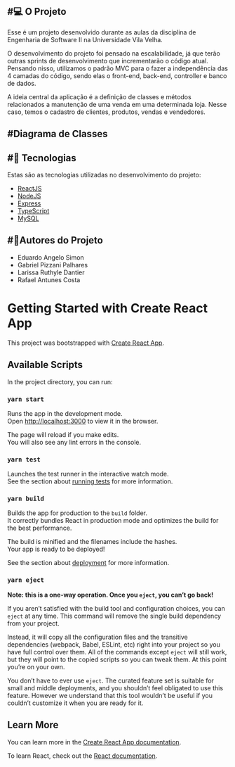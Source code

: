 #💻 O Projeto
--
Esse é um projeto desenvolvido durante as aulas da disciplina de Engenharia de Software II na Universidade Vila Velha.

O desenvolvimento do projeto foi pensado na escalabilidade, já que terão outras sprints de desenvolvimento que incrementarão o código atual. Pensando nisso, utilizamos o padrão MVC para o fazer a independência das 4 camadas do código, sendo elas o front-end, back-end, controller e banco de dados.

A ideia central da aplicação é a definição de classes e métodos relacionados a manutenção de uma venda em uma determinada loja. Nesse caso, temos o cadastro de clientes, produtos, vendas e vendedores.

#Diagrama de Classes
--


#🚀 Tecnologias
--
Estas são as tecnologias utilizadas no desenvolvimento do projeto:
- <a href="https://pt-br.reactjs.org/docs/getting-started.html">ReactJS</a> <br>
- <a href="https://nodejs.org/en/">NodeJS</a> <br>
- <a href="https://expressjs.com/">Express</a> <br>
- <a href="https://www.typescriptlang.org/docs/">TypeScript</a> <br>
- <a href="https://dev.mysql.com/doc/">MySQL</a> <br>

#👷Autores do Projeto
--
- Eduardo Angelo Simon
- Gabriel Pizzani Palhares
- Larissa Ruthyle Dantier
- Rafael Antunes Costa

# Getting Started with Create React App

This project was bootstrapped with [Create React App](https://github.com/facebook/create-react-app).

## Available Scripts

In the project directory, you can run:

### `yarn start`

Runs the app in the development mode.\
Open [http://localhost:3000](http://localhost:3000) to view it in the browser.

The page will reload if you make edits.\
You will also see any lint errors in the console.

### `yarn test`

Launches the test runner in the interactive watch mode.\
See the section about [running tests](https://facebook.github.io/create-react-app/docs/running-tests) for more information.

### `yarn build`

Builds the app for production to the `build` folder.\
It correctly bundles React in production mode and optimizes the build for the best performance.

The build is minified and the filenames include the hashes.\
Your app is ready to be deployed!

See the section about [deployment](https://facebook.github.io/create-react-app/docs/deployment) for more information.

### `yarn eject`

**Note: this is a one-way operation. Once you `eject`, you can’t go back!**

If you aren’t satisfied with the build tool and configuration choices, you can `eject` at any time. This command will remove the single build dependency from your project.

Instead, it will copy all the configuration files and the transitive dependencies (webpack, Babel, ESLint, etc) right into your project so you have full control over them. All of the commands except `eject` will still work, but they will point to the copied scripts so you can tweak them. At this point you’re on your own.

You don’t have to ever use `eject`. The curated feature set is suitable for small and middle deployments, and you shouldn’t feel obligated to use this feature. However we understand that this tool wouldn’t be useful if you couldn’t customize it when you are ready for it.

## Learn More

You can learn more in the [Create React App documentation](https://facebook.github.io/create-react-app/docs/getting-started).

To learn React, check out the [React documentation](https://reactjs.org/).
